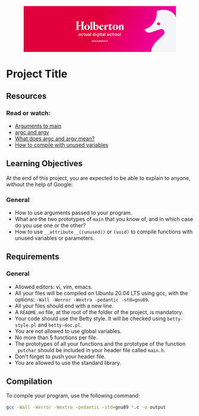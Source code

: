 <div align="center"><img src="https://github.com/ksyv/holbertonschool-web_front_end/blob/main/baniere_holberton.png"></div>


# Project Title

## Resources

### Read or watch:
- [Arguments to main](https://intranet.hbtn.io/rltoken/ro9HSskzyAhNpzdcVhdVWw)
- [argc and argv](https://intranet.hbtn.io/rltoken/zjdRHZTL-ImDCnGuMfHYfA)
- [What does argc and argv mean?](https://intranet.hbtn.io/rltoken/RT0y1HPM-AChT_JQedpdaA)
- [How to compile with unused variables](https://intranet.hbtn.io/rltoken/GvQNF9qKoUuY1t0U1AsetA)

## Learning Objectives

At the end of this project, you are expected to be able to explain to anyone, without the help of Google:

### General
- How to use arguments passed to your program.
- What are the two prototypes of `main` that you know of, and in which case do you use one or the other?
- How to use `__attribute__((unused))` or `(void)` to compile functions with unused variables or parameters.

## Requirements

### General
- Allowed editors: vi, vim, emacs.
- All your files will be compiled on Ubuntu 20.04 LTS using gcc, with the options: `-Wall -Werror -Wextra -pedantic -std=gnu89`.
- All your files should end with a new line.
- A `README.md` file, at the root of the folder of the project, is mandatory.
- Your code should use the Betty style. It will be checked using `betty-style.pl` and `betty-doc.pl`.
- You are not allowed to use global variables.
- No more than 5 functions per file.
- The prototypes of all your functions and the prototype of the function `_putchar` should be included in your header file called `main.h`.
- Don’t forget to push your header file.
- You are allowed to use the standard library.

## Compilation

To compile your program, use the following command:

```bash
gcc -Wall -Werror -Wextra -pedantic -std=gnu89 *.c -o output

